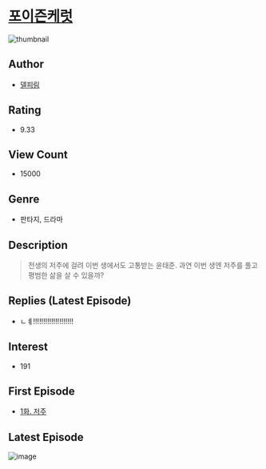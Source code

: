 # [포이즌케럿](https://comic.naver.com/bestChallenge/list?titleId=738124)
![thumbnail](https://image-comic.pstatic.net/user_contents_data/challenge_comic/2021/06/24/318299/thumbnail_202x164af3b9cf4_1c24_4b3f_a97f_5c6c578198f6_00001913.JPEG)

## Author
- [델피림](https://comic.naver.com/artistTitle?id=318299)

## Rating
- 9.33

## View Count
- 15000

## Genre
- 판타지, 드라마

## Description
> 전생의 저주에 걸려 이번 생에서도 고통받는 윤태준. 과연 이번 생엔 저주를 풀고 평범한 삶을 살 수 있을까?

## Replies (Latest Episode)
- ㄴㅖ!!!!!!!!!!!!!!!!!!!!

## Interest
- 191

## First Episode
- [1화. 저주](https://comic.naver.com/bestChallenge/detail?titleId=738124&no=14)

## Latest Episode
![image](https://image-comic.pstatic.net/user_contents_data/challenge_comic/2023/05/26/318299/upload_3703420369620971832.jpeg)
